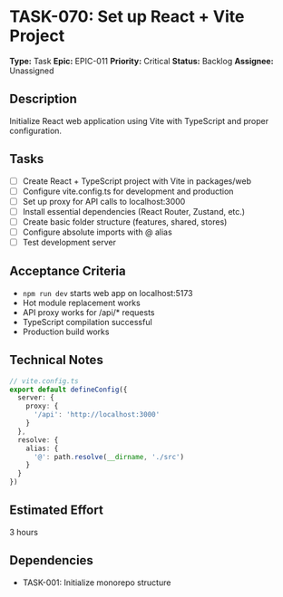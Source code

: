 # TASK-070: Set up React + Vite Project

**Type:** Task
**Epic:** EPIC-011
**Priority:** Critical
**Status:** Backlog
**Assignee:** Unassigned

## Description
Initialize React web application using Vite with TypeScript and proper configuration.

## Tasks
- [ ] Create React + TypeScript project with Vite in packages/web
- [ ] Configure vite.config.ts for development and production
- [ ] Set up proxy for API calls to localhost:3000
- [ ] Install essential dependencies (React Router, Zustand, etc.)
- [ ] Create basic folder structure (features, shared, stores)
- [ ] Configure absolute imports with @ alias
- [ ] Test development server

## Acceptance Criteria
- `npm run dev` starts web app on localhost:5173
- Hot module replacement works
- API proxy works for /api/* requests
- TypeScript compilation successful
- Production build works

## Technical Notes
```typescript
// vite.config.ts
export default defineConfig({
  server: {
    proxy: {
      '/api': 'http://localhost:3000'
    }
  },
  resolve: {
    alias: {
      '@': path.resolve(__dirname, './src')
    }
  }
})
```

## Estimated Effort
3 hours

## Dependencies
- TASK-001: Initialize monorepo structure
